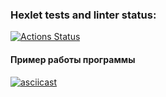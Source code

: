 ### Hexlet tests and linter status:

[![Actions Status](https://github.com/flower1power/qa-auto-engineer-javascript-project-87/actions/workflows/hexlet-check.yml/badge.svg)](https://github.com/flower1power/qa-auto-engineer-javascript-project-87/actions)


#### Пример работы программы
[![asciicast](https://asciinema.org/a/iTMI5j9dKFTCLIp5H4sLVenUJ.svg)](https://asciinema.org/a/iTMI5j9dKFTCLIp5H4sLVenUJ)